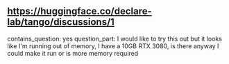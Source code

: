 ## https://huggingface.co/declare-lab/tango/discussions/1

contains_question: yes
question_part: I would like to try this out but it looks like I'm running out of memory, I have a 10GB RTX 3080, is there anyway I could make it run or is more memory required